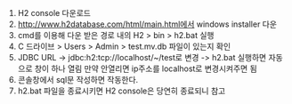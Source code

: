 1. H2 console 다운로드
2. http://www.h2database.com/html/main.html에서 windows installer 다운
3. cmd를 이용해 다운 받은 경로 내의 H2 > bin > h2.bat 실행 
4. C 드라이브 > Users > Admin > test.mv.db 파일이 있는지 확인 
5. JDBC URL -> jdbc:h2:tcp://localhost/~/test로 변경 -> h2.bat 실행하면 자동으로 창이 하나 열림 만약 안열리면 ip주소를 localhost로 변경시켜주면 됨
6. 콘솔창에서 sql문 작성하면 작동한다.
7. h2.bat 파일을 종료시키면 H2 console은 당연히 종료되니 참고